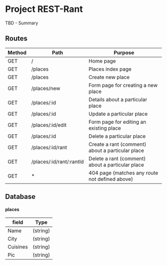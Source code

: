 # Project REST-Rant

TBD - Summary

## Routes

| Method | Path | Purpose |
|--------|------|---------|
| GET    | /    |Home page|
| GET    | /places  |Places index page|
| GET    | /places  |Create new place|
| GET    | /places/new  |Form page for creating a new place|
| GET    | /places/:id  |Details about a particular place|
| GET    | /places/:id  |Update a particular place|
| GET    | /places/:id/edit  |Form page for editing an existing place|
| GET    | /places/:id  |Delete a particular place|
| GET    | /places/:id/rant  |Create a rant (comment) about a particular place|
| GET    | /places/:id/rant/:rantId  |Delete a rant (comment) about a particular place|
| GET    | *   |404 page (matches any route not defined above)|

## Database

#### places

| field | Type |
|-------|------|
| Name  | (string) |
| City  | (string) |
| Cuisines | (string) |
| Pic | (string) |
